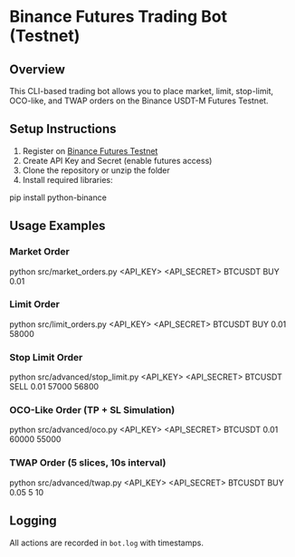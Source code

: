 # Binance Futures Trading Bot (Testnet)

## Overview
This CLI-based trading bot allows you to place market, limit, stop-limit, OCO-like, and TWAP orders on the Binance USDT-M Futures Testnet.

## Setup Instructions

1. Register on [Binance Futures Testnet](https://testnet.binancefuture.com)
2. Create API Key and Secret (enable futures access)
3. Clone the repository or unzip the folder
4. Install required libraries:

pip install python-binance


## Usage Examples

### Market Order

python src/market_orders.py <API_KEY> <API_SECRET> BTCUSDT BUY 0.01


### Limit Order

python src/limit_orders.py <API_KEY> <API_SECRET> BTCUSDT BUY 0.01 58000


### Stop Limit Order

python src/advanced/stop_limit.py <API_KEY> <API_SECRET> BTCUSDT SELL 0.01 57000 56800


### OCO-Like Order (TP + SL Simulation)

python src/advanced/oco.py <API_KEY> <API_SECRET> BTCUSDT 0.01 60000 55000


### TWAP Order (5 slices, 10s interval)

python src/advanced/twap.py <API_KEY> <API_SECRET> BTCUSDT BUY 0.05 5 10


##  Logging
All actions are recorded in `bot.log` with timestamps.

